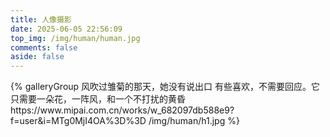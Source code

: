 ```yaml
---
title: 人像摄影
date: 2025-06-05 22:56:09
top_img: /img/human/human.jpg
comments: false
aside: false
---
```


<div class="gallery-group-main">
{% galleryGroup 风吹过雏菊的那天，她没有说出口 有些喜欢，不需要回应。它只需要一朵花，一阵风，和一个不打扰的黄昏  https://www.mipai.com.cn/works/w_682097db588e9?f=user&i=MTg0MjI4OA%3D%3D /img/human/h1.jpg %}
</div>